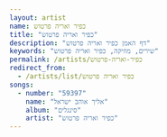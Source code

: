 ```yaml
---
layout: artist
name: כפיר ואריה פרטוש
title: "כפיר ואריה פרטוש"
description: "דף האמן כפיר ואריה פרטוש"
keywords: "שירים, מוזיקה, כפיר ואריה פרטוש"
permalink: /artists/כפיר-ואריה-פרטוש
redirect_from:
  - /artists/list/כפיר ואריה פרטוש
songs:
  - number: "59397"
    name: "אליך אוהב ישראל"
    album: "סינגלים"
    artist: "כפיר ואריה פרטוש"
---
```

